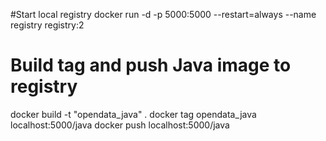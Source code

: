 #Start local registry
docker run -d -p 5000:5000 --restart=always --name registry registry:2

# Build tag and push Java image to registry 
docker build -t "opendata_java" .
docker tag opendata_java localhost:5000/java
docker push localhost:5000/java